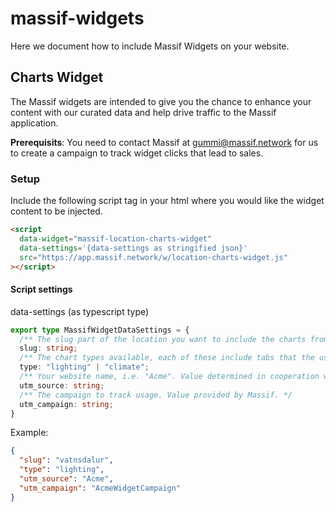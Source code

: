# massif-widgets
Here we document how to include Massif Widgets on your website.

## Charts Widget
The Massif widgets are intended to give you the chance to enhance your content with our curated data and help drive traffic to the Massif application.

**Prerequisits**: You need to contact Massif at gummi@massif.network for us to create a campaign to track widget clicks that lead to sales.

### Setup
Include the following script tag in your html where you would like the widget content to be injected.
```html
<script
  data-widget="massif-location-charts-widget"
  data-settings='{data-settings as stringified json}'
  src="https://app.massif.network/w/location-charts-widget.js"
></script>
```

#### Script settings
data-settings (as typescript type)
```typescript
export type MassifWidgetDataSettings = {
  /** The slug part of the location you want to include the charts from, i.e. in https://app.massif.network/locations/vatnsdalur, "vatnsdalur" is the slug */
  slug: string;
  /** The chart types available, each of these include tabs that the user can go between */
  type: "lighting" | "climate";
  /** Your website name, i.e. "Acme". Value determined in cooperation with Massif. */
  utm_source: string;
  /** The campaign to track usage. Value provided by Massif. */
  utm_campaign: string;
}
```

Example:
```json
{
  "slug": "vatnsdalur",
  "type": "lighting",
  "utm_source": "Acme",
  "utm_campaign": "AcmeWidgetCampaign"
}
```
